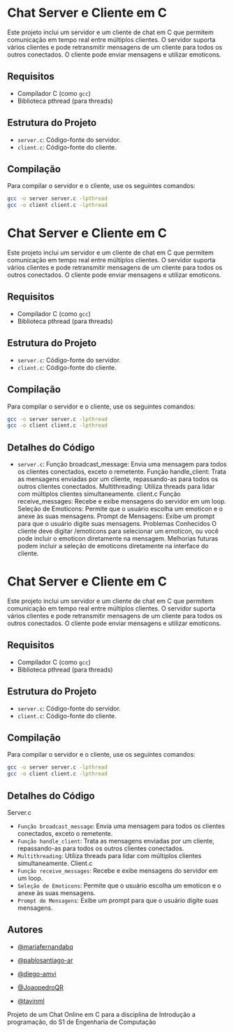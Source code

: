 # Chat Server e Cliente em C

Este projeto inclui um servidor e um cliente de chat em C que permitem comunicação em tempo real entre múltiplos clientes. O servidor suporta vários clientes e pode retransmitir mensagens de um cliente para todos os outros conectados. O cliente pode enviar mensagens e utilizar emoticons.

## Requisitos

- Compilador C (como `gcc`)
- Biblioteca pthread (para threads)

## Estrutura do Projeto

- `server.c`: Código-fonte do servidor.
- `client.c`: Código-fonte do cliente.

## Compilação

Para compilar o servidor e o cliente, use os seguintes comandos:

```bash
gcc -o server server.c -lpthread
gcc -o client client.c -lpthread
```


# Chat Server e Cliente em C

Este projeto inclui um servidor e um cliente de chat em C que permitem comunicação em tempo real entre múltiplos clientes. O servidor suporta vários clientes e pode retransmitir mensagens de um cliente para todos os outros conectados. O cliente pode enviar mensagens e utilizar emoticons.

## Requisitos

- Compilador C (como `gcc`)
- Biblioteca pthread (para threads)

## Estrutura do Projeto

- `server.c`: Código-fonte do servidor.
- `client.c`: Código-fonte do cliente.

## Compilação

Para compilar o servidor e o cliente, use os seguintes comandos:

```bash
gcc -o server server.c -lpthread
gcc -o client client.c -lpthread
```

## Detalhes do Código
- `server.c`:
Função broadcast_message: Envia uma mensagem para todos os clientes conectados, exceto o remetente.
Função handle_client: Trata as mensagens enviadas por um cliente, repassando-as para todos os outros clientes conectados.
Multithreading: Utiliza threads para lidar com múltiplos clientes simultaneamente.
client.c
Função receive_messages: Recebe e exibe mensagens do servidor em um loop.
Seleção de Emoticons: Permite que o usuário escolha um emoticon e o anexe às suas mensagens.
Prompt de Mensagens: Exibe um prompt para que o usuário digite suas mensagens.
Problemas Conhecidos
O cliente deve digitar /emoticons para selecionar um emoticon, ou você pode incluir o emoticon diretamente na mensagem. Melhorias futuras podem incluir a seleção de emoticons diretamente na interface do cliente.
# Chat Server e Cliente em C

Este projeto inclui um servidor e um cliente de chat em C que permitem comunicação em tempo real entre múltiplos clientes. O servidor suporta vários clientes e pode retransmitir mensagens de um cliente para todos os outros conectados. O cliente pode enviar mensagens e utilizar emoticons.

## Requisitos

- Compilador C (como `gcc`)
- Biblioteca pthread (para threads)

## Estrutura do Projeto

- `server.c`: Código-fonte do servidor.
- `client.c`: Código-fonte do cliente.

## Compilação

Para compilar o servidor e o cliente, use os seguintes comandos:

```bash
gcc -o server server.c -lpthread
gcc -o client client.c -lpthread
```
## Detalhes do Código
Server.c
- `Função broadcast_message`: Envia uma mensagem para todos os clientes conectados, exceto o remetente.
- `Função handle_client`: Trata as mensagens enviadas por um cliente, repassando-as para todos os outros clientes conectados.
- `Multithreading`: Utiliza threads para lidar com múltiplos clientes simultaneamente.
Client.c
- `Função receive_messages`: Recebe e exibe mensagens do servidor em um loop.
- `Seleção de Emoticons`: Permite que o usuário escolha um emoticon e o anexe às suas mensagens.
- `Prompt de Mensagens`: Exibe um prompt para que o usuário digite suas mensagens.

## Autores

- [@mariafernandabq](https://www.github.com/mariafernandabq)

- [@pablosantiago-ar](https://www.github.com/pablosantiago-ar)

- [@diego-amvi](https://www.github.com/diego-amvi)

- [@JoaopedroQR](https://www.github.com/JoaopedroQR)

- [@tavinml](https://www.github.com/tavinml)

Projeto de um Chat Online em C para a disciplina de Introdução a programação, do S1 de Engenharia de Computação
